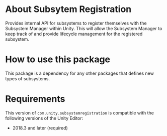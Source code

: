 # About Subsytem Registration

Provides internal API for subsystems to register themselves with the Subsystem Manager within Unity. This will allow the Subsystem Manager to keep track of and provide lifecycle management for the registered subsystem.

# How to use this package
This package is a dependency for any other packages that defines new types of subsystems.

# Requirements

This version of `com.unity.subsystemregistration` is compatible with the following versions of the Unity Editor:

* 2018.3 and later (required)





